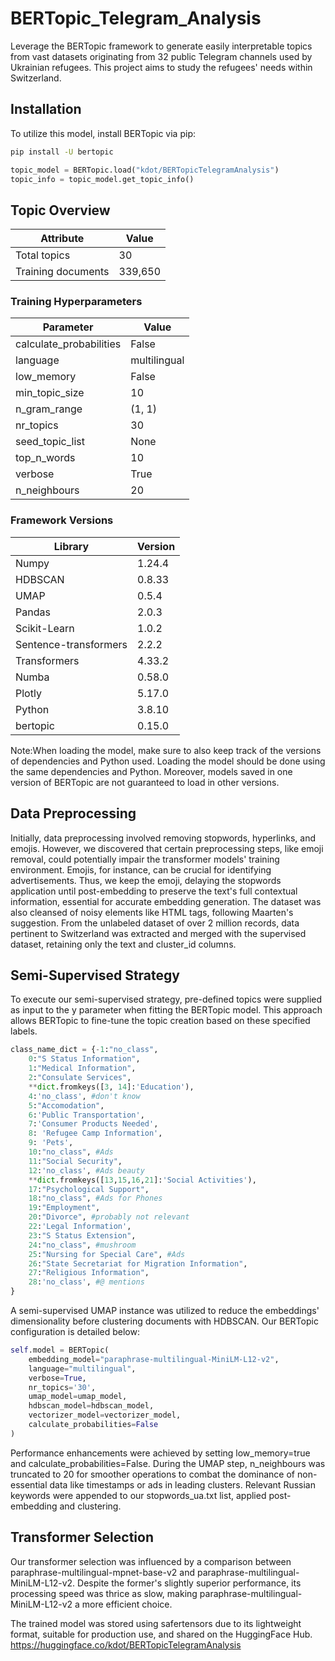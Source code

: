 # BERTopic_Telegram_Analysis

Leverage the BERTopic framework to generate easily interpretable topics from vast datasets originating from 32 public Telegram channels used by Ukrainian refugees. This project aims to study the refugees' needs within Switzerland.

## Installation
To utilize this model, install BERTopic via pip:
```bash
pip install -U bertopic
```
```python
topic_model = BERTopic.load("kdot/BERTopicTelegramAnalysis")
topic_info = topic_model.get_topic_info()
```
## Topic Overview

| Attribute          | Value   |
|--------------------|---------|
| Total topics       | 30      |
| Training documents | 339,650 |

### Training Hyperparameters

| Parameter              | Value   |
|------------------------|---------|
| calculate_probabilities| False   |
| language               | multilingual |
| low_memory             | False   |
| min_topic_size         | 10      |
| n_gram_range           | (1, 1)  |
| nr_topics              | 30      |
| seed_topic_list        | None    |
| top_n_words            | 10      |
| verbose                | True    |
| n_neighbours           | 20      |

### Framework Versions

| Library               | Version |
|-----------------------|---------|
| Numpy                 | 1.24.4  |
| HDBSCAN               | 0.8.33  |
| UMAP                  | 0.5.4   |
| Pandas                | 2.0.3   |
| Scikit-Learn          | 1.0.2   |
| Sentence-transformers | 2.2.2   |
| Transformers          | 4.33.2  |
| Numba                 | 0.58.0  |
| Plotly                | 5.17.0  |
| Python                | 3.8.10  |
| bertopic              | 0.15.0  |


Note:When loading the model, make sure to also keep track of the versions of dependencies and Python used. Loading the model should be done using the same dependencies and Python. Moreover, models saved in one version of BERTopic are not guaranteed to load in other versions.

## Data Preprocessing
Initially, data preprocessing involved removing stopwords, hyperlinks, and emojis. However, we discovered that certain preprocessing steps, like emoji removal, could potentially impair the transformer models' training environment. Emojis, for instance, can be crucial for identifying advertisements. Thus, we keep the emoji, delaying the stopwords application until post-embedding to preserve the text's full contextual information, essential for accurate embedding generation.
The dataset was also cleansed of noisy elements like HTML tags, following Maarten's suggestion. From the unlabeled dataset of over 2 million records, data pertinent to Switzerland was extracted and merged with the supervised dataset, retaining only the text and cluster_id columns.

## Semi-Supervised Strategy
To execute our semi-supervised strategy, pre-defined topics were supplied as input to the y parameter when fitting the BERTopic model. This approach allows BERTopic to fine-tune the topic creation based on these specified labels.
```python
class_name_dict = {-1:"no_class",
    0:"S Status Information",
    1:"Medical Information",
    2:"Consulate Services",
    **dict.fromkeys([3, 14]:'Education'),
    4:'no_class', #don't know
    5:"Accomodation",
    6:'Public Transportation',
    7:'Consumer Products Needed',
    8: 'Refugee Camp Information',
    9: 'Pets',
    10:"no_class", #Ads
    11:"Social Security",
    12:'no_class', #Ads beauty
    **dict.fromkeys([13,15,16,21]:'Social Activities'),
    17:"Psychological Support",
    18:"no_class", #Ads for Phones
    19:"Employment",
    20:"Divorce", #probably not relevant
    22:'Legal Information',
    23:"S Status Extension",
    24:"no_class", #mushroom
    25:"Nursing for Special Care", #Ads
    26:"State Secretariat for Migration Information",
    27:"Religious Information",
    28:'no_class', #@ mentions
} 
```
A semi-supervised UMAP instance was utilized to reduce the embeddings' dimensionality before clustering documents with HDBSCAN. Our BERTopic configuration is detailed below:

```python
self.model = BERTopic(
    embedding_model="paraphrase-multilingual-MiniLM-L12-v2",
    language="multilingual",
    verbose=True,
    nr_topics='30',
    umap_model=umap_model,
    hdbscan_model=hdbscan_model,
    vectorizer_model=vectorizer_model,
    calculate_probabilities=False
)
```
Performance enhancements were achieved by setting low_memory=true and calculate_probabilities=False. During the UMAP step, n_neighbours was truncated to 20 for smoother operations to combat the dominance of non-essential data like timestamps or ads in leading clusters. Relevant Russian keywords were appended to our stopwords_ua.txt list, applied post-embedding and clustering.

## Transformer Selection
Our transformer selection was influenced by a comparison between paraphrase-multilingual-mpnet-base-v2 and paraphrase-multilingual-MiniLM-L12-v2. Despite the former's slightly superior performance, its processing speed was thrice as slow, making paraphrase-multilingual-MiniLM-L12-v2 a more efficient choice.

The trained model was stored using safertensors due to its lightweight format, suitable for production use, and shared on the HuggingFace Hub.  https://huggingface.co/kdot/BERTopicTelegramAnalysis
